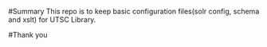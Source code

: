 #Summary
This repo is to keep basic configuration files(solr config, schema and xslt) for UTSC Library.

#Thank you
